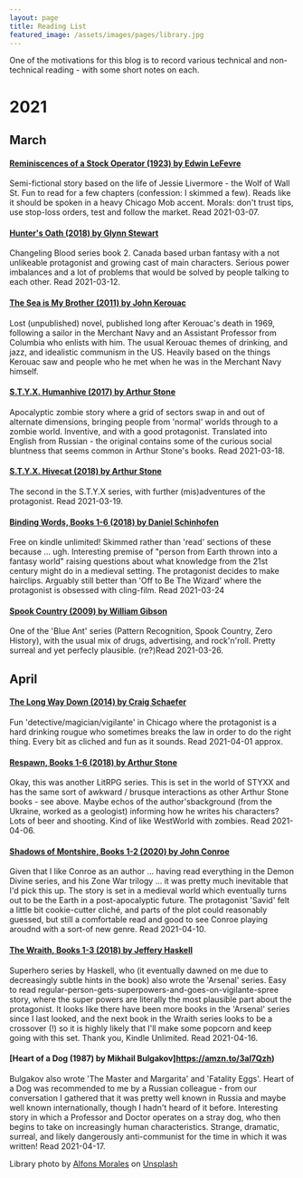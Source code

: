 ```yaml
---
layout: page 
title: Reading List 
featured_image: /assets/images/pages/library.jpg
---
```


One of the motivations for this blog is to record various technical and non-technical reading - with some short notes on
each.


# 2021
## March
#### [Reminiscences of a Stock Operator (1923) by Edwin LeFevre](https://read.amazon.co.uk/kp/embed?asin=B08621D8GJ&preview=newtab&linkCode=kpe&ref_=cm_sw_r_kb_dp_ZVX15HRPT77ZBHN46F87&tag=zadacka-21)
Semi-fictional story based on the life of Jessie Livermore - the Wolf of Wall St. 
Fun to read for a few chapters (confession: I skimmed a few). 
Reads like it should be spoken in a heavy Chicago Mob accent.
Morals: don't trust tips, use stop-loss orders, test and follow the market. Read 2021-03-07.

#### [Hunter's Oath (2018) by Glynn Stewart](https://www.amazon.co.uk/dp/B07D6317MG/ref=cm_sw_em_r_mt_dp_E0924S4JN647PV85RKGY)
Changeling Blood series book 2. Canada based urban fantasy with a not unlikeable protagonist and growing cast of main characters. Serious power imbalances and a lot of problems that would be solved by people talking to each other. Read 2021-03-12.

#### [The Sea is My Brother (2011) by John Kerouac](https://amzn.to/3ezHmgf)
Lost (unpublished) novel, published long after Kerouac's death in 1969, following a sailor in the Merchant Navy and an Assistant Professor from Columbia who enlists with him. The usual Kerouac themes of drinking, and jazz, and idealistic communism in the US. Heavily based on the things Kerouac saw and people who he met when he was in the Merchant Navy himself.

#### [S.T.Y.X. Humanhive (2017) by Arthur Stone](https://www.amazon.co.uk/dp/B075XMPMQX/ref=cm_sw_em_r_mt_dp_37G0M5KMS63F3R9V2GT6)
Apocalyptic zombie story where a grid of sectors swap in and out of alternate dimensions, bringing people from 'normal' worlds through to a zombie world. Inventive, and with a good protagonist. Translated into English from Russian - the original contains some of the curious social bluntness that seems common in Arthur Stone's books. Read 2021-03-18.

#### [S.T.Y.X. Hivecat (2018) by Arthur Stone](https://www.amazon.co.uk/dp/B07DVGF478/ref=cm_sw_em_r_mt_dp_7XRB8MN7T91WS5AT1KZF)
The second in the S.T.Y.X series, with further (mis)adventures of the protagonist. Read 2021-03-19.

#### [Binding Words, Books 1-6 (2018) by Daniel Schinhofen](https://www.amazon.co.uk/gp/kindle/series/B08S78V7RJ?ie=UTF8&ref_=dbs_dp_wit_sb_tkin)
Free on kindle unlimited! Skimmed rather than 'read' sections of these because ... ugh. Interesting premise of "person from Earth thrown into a fantasy world" raising questions about what knowledge from the 21st century might do in a medieval setting. The protagonist decides to make hairclips. Arguably still better than 'Off to Be The Wizard' where the protagonist is obsessed with cling-film. Read 2021-03-24

#### [Spook Country (2009) by William Gibson](https://amzn.to/3w2D7Af)
One of the 'Blue Ant' series (Pattern Recognition, Spook Country, Zero History), with the usual mix of drugs, advertising, and rock'n'roll. Pretty surreal and yet perfecly plausible. (re?)Read 2021-03-26.

## April
#### [The Long Way Down (2014) by Craig Schaefer](https://amzn.to/3fZVxvK)
Fun 'detective/magician/vigilante' in Chicago where the protagonist is a hard drinking rougue who sometimes breaks the law in order to do the right thing. Every bit as cliched and fun as it sounds. Read 2021-04-01 approx.

#### [Respawn, Books 1-6 (2018) by Arthur Stone](https://amzn.to/39YUAAm)
Okay, this was another LitRPG series. This is set in the world of STYXX and has the same sort of awkward / brusque interactions as other Arthur Stone books - see above. Maybe echos of the author'sbackground (from the Ukraine, worked as a geologist) informing how he writes his characters? Lots of beer and shooting. Kind of like WestWorld with zombies. Read 2021-04-06.

#### [Shadows of Montshire, Books 1-2 (2020) by John Conroe](https://amzn.to/3dpjw5W)
Given that I like Conroe as an author ... having read everything in the Demon Divine series, and his Zone War trilogy ... it was pretty much inevitable that I'd pick this up. The story is set in a medieval world which eventually turns out to be the Earth in a post-apocalyptic future. The protagonist 'Savid' felt a little bit cookie-cutter cliché, and parts of the plot could reasonably guessed, but still a comfortable read and good to see Conroe playing aroudnd with a sort-of new genre. Read 2021-04-10.

#### [The Wraith, Books 1-3 (2018) by Jeffery Haskell](https://amzn.to/3eegxfM)
Superhero series by Haskell, who (it eventually dawned on me due to decreasingly subtle hints in the book) also wrote the 'Arsenal' series. Easy to read regular-person-gets-superpowers-and-goes-on-vigilante-spree story, where the super powers are literally the most plausible part about the protagonist. It looks like there have been more books in the 'Arsenal' series since I last looked, and the next book in the Wraith series looks to be a crossover (!) so it is highly likely that I'll make some popcorn and keep going with this set. Thank you, Kindle Unlimited. Read 2021-04-16.

#### [Heart of a Dog (1987) by Mikhail Bulgakov]https://amzn.to/3al7Qzh)
Bulgakov also wrote 'The Master and Margarita' and 'Fatality Eggs'. Heart of a Dog was recommended to me by a Russian colleague - from our conversation I gathered that it was pretty well known in Russia and maybe well known internationally, though I hadn't heard of it before. Interesting story in which a Professor and Doctor operates on a stray dog, who then begins to take on increasingly human characteristics. Strange, dramatic, surreal, and likely dangerously anti-communist for the time in which it was written! Read 2021-04-17.

<span>Library photo by <a href="https://unsplash.com/@alfonsmc10?utm_source=unsplash&amp;utm_medium=referral&amp;utm_content=creditCopyText">
Alfons Morales</a>
on <a href="https://unsplash.com/s/photos/library?utm_source=unsplash&amp;utm_medium=referral&amp;utm_content=creditCopyText">
Unsplash</a></span>

